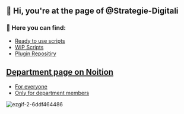 ## 👋 Hi, you're at the page of @Strategie-Digitali

### 👀 Here you can find:

+ [Ready to use scripts](https://github.com/Strategie-Digitali/Scripts-Ready)
+ [WIP Scripts](https://github.com/Strategie-Digitali/Scripts-WIP)
+ [Plugin Repositiry](https://github.com/Strategie-Digitali/Revit-Plugin)

## [Department page on Noition](https://selective-vessel-c66.notion.site/Research-Development-d41ecdac5b1a436590938e3d2f468a1e?pvs=4) 

+ [For everyone](https://selective-vessel-c66.notion.site/Research-Development-d41ecdac5b1a436590938e3d2f468a1e?pvs=4)  </br>
+ [Only for department members](https://www.notion.so/Hidden-space-943a98756db24070a61911d86fd250c8?pvs=4)

![ezgif-2-6ddf464486](https://github.com/Strategie-Digitali/Strategie-Digitali/assets/162335297/7d2237b8-f62d-47db-8cd6-a5eacfb2a570)

<!---
Strategie-Digitali/Strategie-Digitali is a ✨ special ✨ repository because its `README.md` (this file) appears on your GitHub profile.
You can click the Preview link to take a look at your changes.
--->
